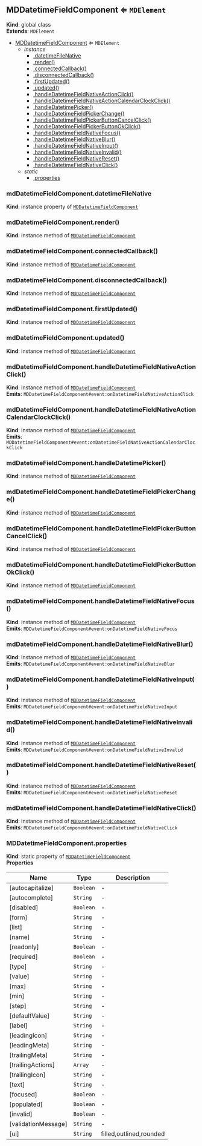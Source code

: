 <a name="MDDatetimeFieldComponent"></a>

## MDDatetimeFieldComponent ⇐ <code>MDElement</code>

**Kind**: global class  
**Extends**: <code>MDElement</code>

-   [MDDatetimeFieldComponent](#MDDatetimeFieldComponent) ⇐ <code>MDElement</code>
    -   _instance_
        -   [.datetimeFileNative](#MDDatetimeFieldComponent+datetimeFileNative)
        -   [.render()](#MDDatetimeFieldComponent+render)
        -   [.connectedCallback()](#MDDatetimeFieldComponent+connectedCallback)
        -   [.disconnectedCallback()](#MDDatetimeFieldComponent+disconnectedCallback)
        -   [.firstUpdated()](#MDDatetimeFieldComponent+firstUpdated)
        -   [.updated()](#MDDatetimeFieldComponent+updated)
        -   [.handleDatetimeFieldNativeActionClick()](#MDDatetimeFieldComponent+handleDatetimeFieldNativeActionClick)
        -   [.handleDatetimeFieldNativeActionCalendarClockClick()](#MDDatetimeFieldComponent+handleDatetimeFieldNativeActionCalendarClockClick)
        -   [.handleDatetimePicker()](#MDDatetimeFieldComponent+handleDatetimePicker)
        -   [.handleDatetimeFieldPickerChange()](#MDDatetimeFieldComponent+handleDatetimeFieldPickerChange)
        -   [.handleDatetimeFieldPickerButtonCancelClick()](#MDDatetimeFieldComponent+handleDatetimeFieldPickerButtonCancelClick)
        -   [.handleDatetimeFieldPickerButtonOkClick()](#MDDatetimeFieldComponent+handleDatetimeFieldPickerButtonOkClick)
        -   [.handleDatetimeFieldNativeFocus()](#MDDatetimeFieldComponent+handleDatetimeFieldNativeFocus)
        -   [.handleDatetimeFieldNativeBlur()](#MDDatetimeFieldComponent+handleDatetimeFieldNativeBlur)
        -   [.handleDatetimeFieldNativeInput()](#MDDatetimeFieldComponent+handleDatetimeFieldNativeInput)
        -   [.handleDatetimeFieldNativeInvalid()](#MDDatetimeFieldComponent+handleDatetimeFieldNativeInvalid)
        -   [.handleDatetimeFieldNativeReset()](#MDDatetimeFieldComponent+handleDatetimeFieldNativeReset)
        -   [.handleDatetimeFieldNativeClick()](#MDDatetimeFieldComponent+handleDatetimeFieldNativeClick)
    -   _static_
        -   [.properties](#MDDatetimeFieldComponent.properties)

<a name="MDDatetimeFieldComponent+datetimeFileNative"></a>

### mdDatetimeFieldComponent.datetimeFileNative

**Kind**: instance property of [<code>MDDatetimeFieldComponent</code>](#MDDatetimeFieldComponent)  
<a name="MDDatetimeFieldComponent+render"></a>

### mdDatetimeFieldComponent.render()

**Kind**: instance method of [<code>MDDatetimeFieldComponent</code>](#MDDatetimeFieldComponent)  
<a name="MDDatetimeFieldComponent+connectedCallback"></a>

### mdDatetimeFieldComponent.connectedCallback()

**Kind**: instance method of [<code>MDDatetimeFieldComponent</code>](#MDDatetimeFieldComponent)  
<a name="MDDatetimeFieldComponent+disconnectedCallback"></a>

### mdDatetimeFieldComponent.disconnectedCallback()

**Kind**: instance method of [<code>MDDatetimeFieldComponent</code>](#MDDatetimeFieldComponent)  
<a name="MDDatetimeFieldComponent+firstUpdated"></a>

### mdDatetimeFieldComponent.firstUpdated()

**Kind**: instance method of [<code>MDDatetimeFieldComponent</code>](#MDDatetimeFieldComponent)  
<a name="MDDatetimeFieldComponent+updated"></a>

### mdDatetimeFieldComponent.updated()

**Kind**: instance method of [<code>MDDatetimeFieldComponent</code>](#MDDatetimeFieldComponent)  
<a name="MDDatetimeFieldComponent+handleDatetimeFieldNativeActionClick"></a>

### mdDatetimeFieldComponent.handleDatetimeFieldNativeActionClick()

**Kind**: instance method of [<code>MDDatetimeFieldComponent</code>](#MDDatetimeFieldComponent)  
**Emits**: <code>MDDatetimeFieldComponent#event:onDatetimeFieldNativeActionClick</code>  
<a name="MDDatetimeFieldComponent+handleDatetimeFieldNativeActionCalendarClockClick"></a>

### mdDatetimeFieldComponent.handleDatetimeFieldNativeActionCalendarClockClick()

**Kind**: instance method of [<code>MDDatetimeFieldComponent</code>](#MDDatetimeFieldComponent)  
**Emits**: <code>MDDatetimeFieldComponent#event:onDatetimeFieldNativeActionCalendarClockClick</code>  
<a name="MDDatetimeFieldComponent+handleDatetimePicker"></a>

### mdDatetimeFieldComponent.handleDatetimePicker()

**Kind**: instance method of [<code>MDDatetimeFieldComponent</code>](#MDDatetimeFieldComponent)  
<a name="MDDatetimeFieldComponent+handleDatetimeFieldPickerChange"></a>

### mdDatetimeFieldComponent.handleDatetimeFieldPickerChange()

**Kind**: instance method of [<code>MDDatetimeFieldComponent</code>](#MDDatetimeFieldComponent)  
<a name="MDDatetimeFieldComponent+handleDatetimeFieldPickerButtonCancelClick"></a>

### mdDatetimeFieldComponent.handleDatetimeFieldPickerButtonCancelClick()

**Kind**: instance method of [<code>MDDatetimeFieldComponent</code>](#MDDatetimeFieldComponent)  
<a name="MDDatetimeFieldComponent+handleDatetimeFieldPickerButtonOkClick"></a>

### mdDatetimeFieldComponent.handleDatetimeFieldPickerButtonOkClick()

**Kind**: instance method of [<code>MDDatetimeFieldComponent</code>](#MDDatetimeFieldComponent)  
<a name="MDDatetimeFieldComponent+handleDatetimeFieldNativeFocus"></a>

### mdDatetimeFieldComponent.handleDatetimeFieldNativeFocus()

**Kind**: instance method of [<code>MDDatetimeFieldComponent</code>](#MDDatetimeFieldComponent)  
**Emits**: <code>MDDatetimeFieldComponent#event:onDatetimeFieldNativeFocus</code>  
<a name="MDDatetimeFieldComponent+handleDatetimeFieldNativeBlur"></a>

### mdDatetimeFieldComponent.handleDatetimeFieldNativeBlur()

**Kind**: instance method of [<code>MDDatetimeFieldComponent</code>](#MDDatetimeFieldComponent)  
**Emits**: <code>MDDatetimeFieldComponent#event:onDatetimeFieldNativeBlur</code>  
<a name="MDDatetimeFieldComponent+handleDatetimeFieldNativeInput"></a>

### mdDatetimeFieldComponent.handleDatetimeFieldNativeInput()

**Kind**: instance method of [<code>MDDatetimeFieldComponent</code>](#MDDatetimeFieldComponent)  
**Emits**: <code>MDDatetimeFieldComponent#event:onDatetimeFieldNativeInput</code>  
<a name="MDDatetimeFieldComponent+handleDatetimeFieldNativeInvalid"></a>

### mdDatetimeFieldComponent.handleDatetimeFieldNativeInvalid()

**Kind**: instance method of [<code>MDDatetimeFieldComponent</code>](#MDDatetimeFieldComponent)  
**Emits**: <code>MDDatetimeFieldComponent#event:onDatetimeFieldNativeInvalid</code>  
<a name="MDDatetimeFieldComponent+handleDatetimeFieldNativeReset"></a>

### mdDatetimeFieldComponent.handleDatetimeFieldNativeReset()

**Kind**: instance method of [<code>MDDatetimeFieldComponent</code>](#MDDatetimeFieldComponent)  
**Emits**: <code>MDDatetimeFieldComponent#event:onDatetimeFieldNativeReset</code>  
<a name="MDDatetimeFieldComponent+handleDatetimeFieldNativeClick"></a>

### mdDatetimeFieldComponent.handleDatetimeFieldNativeClick()

**Kind**: instance method of [<code>MDDatetimeFieldComponent</code>](#MDDatetimeFieldComponent)  
**Emits**: <code>MDDatetimeFieldComponent#event:onDatetimeFieldNativeClick</code>  
<a name="MDDatetimeFieldComponent.properties"></a>

### MDDatetimeFieldComponent.properties

**Kind**: static property of [<code>MDDatetimeFieldComponent</code>](#MDDatetimeFieldComponent)  
**Properties**

| Name                | Type                 | Description             |
| ------------------- | -------------------- | ----------------------- |
| [autocapitalize]    | <code>Boolean</code> | -                       |
| [autocomplete]      | <code>String</code>  | -                       |
| [disabled]          | <code>Boolean</code> | -                       |
| [form]              | <code>String</code>  | -                       |
| [list]              | <code>String</code>  | -                       |
| [name]              | <code>String</code>  | -                       |
| [readonly]          | <code>Boolean</code> | -                       |
| [required]          | <code>Boolean</code> | -                       |
| [type]              | <code>String</code>  | -                       |
| [value]             | <code>String</code>  | -                       |
| [max]               | <code>String</code>  | -                       |
| [min]               | <code>String</code>  | -                       |
| [step]              | <code>String</code>  | -                       |
| [defaultValue]      | <code>String</code>  | -                       |
| [label]             | <code>String</code>  | -                       |
| [leadingIcon]       | <code>String</code>  | -                       |
| [leadingMeta]       | <code>String</code>  | -                       |
| [trailingMeta]      | <code>String</code>  | -                       |
| [trailingActions]   | <code>Array</code>   | -                       |
| [trailingIcon]      | <code>String</code>  | -                       |
| [text]              | <code>String</code>  | -                       |
| [focused]           | <code>Boolean</code> | -                       |
| [populated]         | <code>Boolean</code> | -                       |
| [invalid]           | <code>Boolean</code> | -                       |
| [validationMessage] | <code>String</code>  | -                       |
| [ui]                | <code>String</code>  | filled,outlined,rounded |
